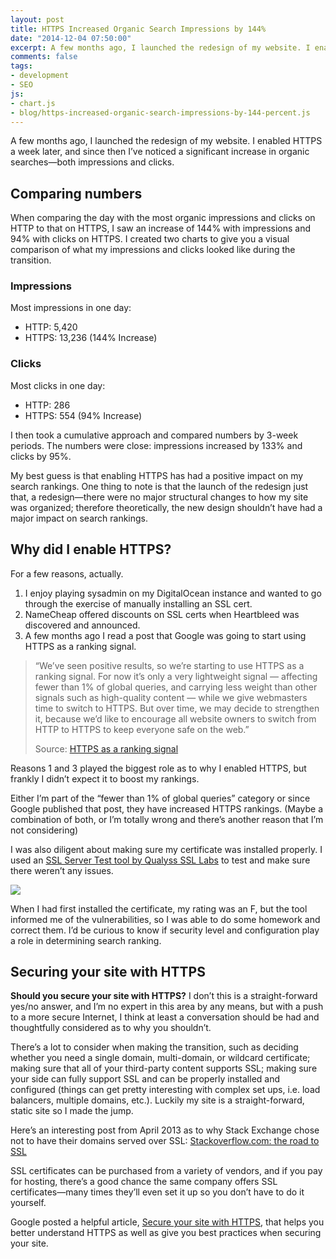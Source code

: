 ```yaml
---
layout: post
title: HTTPS Increased Organic Search Impressions by 144%
date: "2014-12-04 07:50:00"
excerpt: A few months ago, I launched the redesign of my website. I enabled HTTPS a week later, and since then I’ve noticed a significant increase in organic searches—both impressions and clicks. Impressions went up by 144% and clicks by 94% on HTTPS.
comments: false
tags:
- development
- SEO
js:
- chart.js
- blog/https-increased-organic-search-impressions-by-144-percent.js
---
```


A few months ago, I launched the redesign of my website. I enabled HTTPS a week later, and since then I’ve noticed a significant increase in organic searches—both impressions and clicks.

<!--more-->

## Comparing numbers

When comparing the day with the most organic impressions and clicks on HTTP to that on HTTPS, I saw an increase of 144% with impressions and 94% with clicks on HTTPS. I created two charts to give you a visual comparison of what my impressions and clicks looked like during the transition.

### Impressions

<div class="chart chart--no-labels">
  <canvas id="http-https-impressions" width="600px" height="250px"></canvas>
  <div id="http-https-impressions-legend" class="chart-legend"></div>
</div>

Most impressions in one day:

- HTTP: 5,420
- HTTPS: 13,236 (144% Increase)

### Clicks

<div class="chart chart--no-labels">
  <canvas id="http-https-clicks" width="600px" height="250px"></canvas>
  <div id="http-https-clicks-legend" class="chart-legend"></div>
</div>

Most clicks in one day:

- HTTP: 286
- HTTPS: 554 (94% Increase)

I then took a cumulative approach and compared numbers by 3-week periods. The numbers were close: impressions increased by 133% and clicks by 95%.

My best guess is that enabling HTTPS has had a positive impact on my search rankings. One thing to note is that the launch of the redesign just that, a redesign—there were no major structural changes to how my site was organized; therefore theoretically, the new design shouldn’t have had a major impact on search rankings.

## Why did I enable HTTPS?

For a few reasons, actually.

1. I enjoy playing sysadmin on my DigitalOcean instance and wanted to go through the exercise of manually installing an SSL cert.
2. NameCheap offered discounts on SSL certs when Heartbleed was discovered and announced.
3. A few months ago I read a post that Google was going to start using HTTPS as a ranking signal.

> “We’ve seen positive results, so we’re starting to use HTTPS as a ranking signal. For now it’s only a very lightweight signal — affecting fewer than 1% of global queries, and carrying less weight than other signals such as high-quality content — while we give webmasters time to switch to HTTPS. But over time, we may decide to strengthen it, because we’d like to encourage all website owners to switch from HTTP to HTTPS to keep everyone safe on the web.”
> 
> Source: <a href="http://googlewebmastercentral.blogspot.com/2014/08/https-as-ranking-signal.html" target="_blank">HTTPS as a ranking signal</a>

Reasons 1 and 3 played the biggest role as to why I enabled HTTPS, but frankly I didn’t expect it to boost my rankings.

Either I’m part of the “fewer than 1% of global queries” category or since Google published that post, they have increased HTTPS rankings. (Maybe a combination of both, or I’m totally wrong and there’s another reason that I’m not considering)

I was also diligent about making sure my certificate was installed properly. I used an <a href="https://www.ssllabs.com/ssltest/index.html" target="_blank">SSL Server Test tool by Qualyss SSL Labs</a> to test and make sure there weren’t any issues.

![](/assets/images/blog/2014/https-increased-my-organic-search-impressions-by-144-percent/ssl-test.png)

When I had first installed the certificate, my rating was an F, but the tool informed me of the vulnerabilities, so I was able to do some homework and correct them. I’d be curious to know if security level and configuration play a role in determining search ranking.

## Securing your site with HTTPS

**Should you secure your site with HTTPS?** I don’t this is a straight-forward yes/no answer, and I’m no expert in this area by any means, but with a push to a more secure Internet, I think at least a conversation should be had and thoughtfully considered as to why you shouldn’t.

There’s a lot to consider when making the transition, such as deciding whether you need a single domain, multi-domain, or wildcard certificate; making sure that all of your third-party content supports SSL; making sure your side can fully support SSL and can be properly installed and configured (things can get pretty interesting with complex set ups, i.e. load balancers, multiple domains, etc.). Luckily my site is a straight-forward, static site so I made the jump.

Here’s an interesting post from April 2013 as to why Stack Exchange chose not to have their domains served over SSL: <a href="http://nickcraver.com/blog/2013/04/23/stackoverflow-com-the-road-to-ssl/" target="_blank">Stackoverflow.com: the road to SSL</a>

SSL certificates can be purchased from a variety of vendors, and if you pay for hosting, there’s a good chance the same company offers SSL certificates—many times they’ll even set it up so you don’t have to do it yourself.

Google posted a helpful article, <a href="https://support.google.com/webmasters/answer/6073543" target="_blank">Secure your site with HTTPS</a>, that helps you better understand HTTPS as well as give you best practices when securing your site.